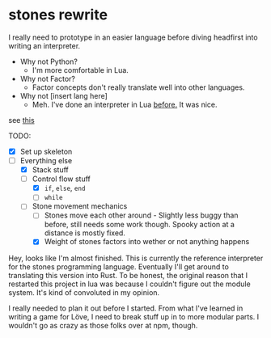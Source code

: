 # stones rewrite
I really need to prototype in an easier language before diving headfirst
into writing an interpreter.

* Why not Python?
    * I'm more comfortable in Lua.
* Why not Factor?
    * Factor concepts don't really translate well into other languages.
* Why not [insert lang here]
    * Meh. I've done an interpreter in Lua [bef](
      https://github.com/cheezgi/superfish)[ore.](
      https://github.com/cheezgi/juggle) It was nice.

see [this](https://github.com/cheezgi/stones)

TODO:
* [X] Set up skeleton
* [ ] Everything else
    * [X] Stack stuff
    * [ ] Control flow stuff
        * [X] `if`, `else`, `end`
        * [ ] `while`
    * [ ] Stone movement mechanics
        * [ ] Stones move each other around - Slightly less buggy than before,
        still needs some work though. Spooky action at a distance is mostly
        fixed.
        * [X] Weight of stones factors into wether or not anything happens

Hey, looks like I'm almost finished. This is currently the reference
interpreter for the stones programming language. Eventually I'll get around
to translating this version into Rust. To be honest, the original reason that
I restarted this project in lua was because I couldn't figure out the module
system. It's kind of convoluted in my opinion.

I really needed to plan it out before I started. From what I've learned in
writing a game for Löve, I need to break stuff up in to more modular parts. I
wouldn't go as crazy as those folks over at npm, though.

